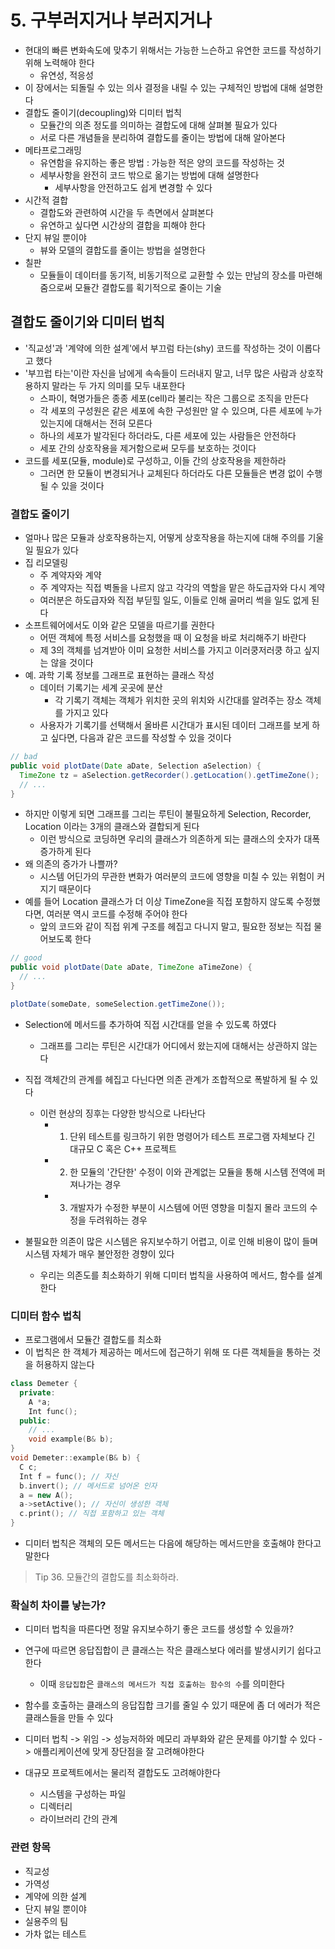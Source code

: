 # 5. 구부러지거나 부러지거나

- 현대의 빠른 변화속도에 맞추기 위해서는 가능한 느슨하고 유연한 코드를 작성하기 위해 노력해야 한다
  - 유연성, 적응성
- 이 장에서는 되돌릴 수 있는 의사 결정을 내릴 수 있는 구체적인 방법에 대해 설명한다
- 결합도 줄이기(decoupling)와 디미터 법칙
  - 모듈간의 의존 정도를 의미하는 결합도에 대해 살펴볼 필요가 있다
  - 서로 다른 개념들을 분리하여 결합도를 줄이는 방법에 대해 알아본다
- 메타프로그래밍
  - 유연함을 유지하는 좋은 방법 : 가능한 적은 양의 코드를 작성하는 것
  - 세부사항을 완전히 코드 밖으로 옮기는 방법에 대해 설명한다
    - 세부사항을 안전하고도 쉽게 변경할 수 있다
- 시간적 결합
  - 결합도와 관련하여 시간을 두 측면에서 살펴본다
  - 유연하고 싶다면 시간상의 결합을 피해야 한다
- 단지 뷰일 뿐이야
  - 뷰와 모델의 결합도를 줄이는 방법을 설명한다
- 칠판
  - 모듈들이 데이터를 동기적, 비동기적으로 교환할 수 있는 만남의 장소를 마련해 줌으로써 모듈간 결합도를 획기적으로 줄이는 기술

## 결합도 줄이기와 디미터 법칙

- '직교성'과 '계약에 의한 설계'에서 부끄럼 타는(shy) 코드를 작성하는 것이 이롭다고 했다
- '부끄럽 타는'이란 자신을 남에게 속속들이 드러내지 말고, 너무 많은 사람과 상호작용하지 말라는 두 가지 의미를 모두 내포한다
  - 스파이, 혁명가들은 종종 세포(cell)라 불리는 작은 그룹으로 조직을 만든다
  - 각 세포의 구성원은 같은 세포에 속한 구성원만 알 수 있으며, 다른 세포에 누가 있는지에 대해서는 전혀 모른다
  - 하나의 세포가 발각된다 하더라도, 다른 세포에 있는 사람들은 안전하다
  - 세포 간의 상호작용을 제거함으로써 모두를 보호하는 것이다
- 코드를 세포(모듈, module)로 구성하고, 이들 간의 상호작용을 제한하라
  - 그러면 한 모듈이 변경되거나 교체된다 하더라도 다른 모듈들은 변경 없이 수행될 수 있을 것이다

### 결합도 줄이기

- 얼마나 많은 모듈과 상호작용하는지, 어떻게 상호작용을 하는지에 대해 주의를 기울일 필요가 있다
- 집 리모델링
  - 주 계약자와 계약
  - 주 계약자는 직접 벽돌을 나르지 않고 각각의 역할을 맡은 하도급자와 다시 계약
  - 여러분은 하도급자와 직접 부딛힐 일도, 이들로 인해 골머리 썩을 일도 없게 된다
- 소프트웨어에서도 이와 같은 모델을 따르기를 권한다
  - 어떤 객체에 특정 서비스를 요청했을 때 이 요청을 바로 처리해주기 바란다
  - 제 3의 객체를 넘겨받아 이미 요청한 서비스를 가지고 이러쿵저러쿵 하고 싶지는 않을 것이다
- 예. 과학 기록 정보를 그래프로 표현하는 클래스 작성
  - 데이터 기록기는 세계 곳곳에 분산
    - 각 기록기 객체는 객체가 위치한 곳의 위치와 시간대를 알려주는 장소 객체를 가지고 있다
  - 사용자가 기록기를 선택해서 올바른 시간대가 표시된 데이터 그래프를 보게 하고 싶다면, 다음과 같은 코드를 작성할 수 있을 것이다

```java
// bad
public void plotDate(Date aDate, Selection aSelection) {
  TimeZone tz = aSelection.getRecorder().getLocation().getTimeZone();
  // ...
}
```

- 하지만 이렇게 되면 그래프를 그리는 루틴이 불필요하게 Selection, Recorder, Location 이라는 3개의 클래스와 결합되게 된다
  - 이런 방식으로 코딩하면 우리의 클래스가 의존하게 되는 클래스의 숫자가 대폭 증가하게 된다
- 왜 의존의 증가가 나쁠까?
  - 시스템 어딘가의 무관한 변화가 여러분의 코드에 영향을 미칠 수 있는 위험이 커지기 때문이다
- 예를 들어 Location 클래스가 더 이상 TimeZone을 직접 포함하지 않도록 수정했다면, 여러분 역시 코드를 수정해 주어야 한다
  - 앞의 코드와 같이 직접 위계 구조를 헤집고 다니지 말고, 필요한 정보는 직접 물어보도록 한다

```java
// good
public void plotDate(Date aDate, TimeZone aTimeZone) {
  // ...
}

plotDate(someDate, someSelection.getTimeZone());
```

- Selection에 메서드를 추가하여 직접 시간대를 얻을 수 있도록 하였다
  - 그래프를 그리는 루틴은 시간대가 어디에서 왔는지에 대해서는 상관하지 않는다
- 직접 객체간의 관계를 헤집고 다닌다면 의존 관계가 조합적으로 폭발하게 될 수 있다

  - 이런 현상의 징후는 다양한 방식으로 나타난다
    - 1. 단위 테스트를 링크하기 위한 명령어가 테스트 프로그램 자체보다 긴 대규모 C 혹은 C++ 프로젝트
    - 2. 한 모듈의 '간단한' 수정이 이와 관계없는 모듈을 통해 시스템 전역에 퍼져나가는 경우
    - 3. 개발자가 수정한 부분이 시스템에 어떤 영향을 미칠지 몰라 코드의 수정을 두려워하는 경우

- 불필요한 의존이 많은 시스템은 유지보수하기 어렵고, 이로 인해 비용이 많이 들며 시스템 자체가 매우 불안정한 경향이 있다
  - 우리는 의존도를 최소화하기 위해 디미터 법칙을 사용하여 메서드, 함수를 설계한다

### 디미터 함수 법칙

- 프로그램에서 모듈간 결합도를 최소화
- 이 법칙은 한 객체가 제공하는 메서드에 접근하기 위해 또 다른 객체들을 통하는 것을 허용하지 않는다

```C++
class Demeter {
  private:
    A *a;
    Int func();
  public:
    // ...
    void example(B& b);
}
void Demeter::example(B& b) {
  C c;
  Int f = func(); // 자신
  b.invert(); // 메서드로 넘어온 인자
  a = new A();
  a->setActive(); // 자신이 생성한 객체
  c.print(); // 직접 포함하고 있는 객체
}
```

- 디미터 법칙은 객체의 모든 메서드는 다음에 해당하는 메서드만을 호출해야 한다고 말한다

> Tip 36. 모듈간의 결합도를 최소화하라.

### 확실히 차이를 낳는가?

- 디미터 법칙을 따른다면 정말 유지보수하기 좋은 코드를 생성할 수 있을까?
- 연구에 따르면 응답집합이 큰 클래스는 작은 클래스보다 에러를 발생시키기 쉽다고 한다

  - 이때 `응답집합`은 `클래스의 메서드가 직접 호출하는 함수의 수`를 의미한다

- 함수를 호출하는 클래스의 응답집합 크기를 줄일 수 있기 때문에 좀 더 에러가 적은 클래스들을 만들 수 있다
- 디미터 법칙 -> 위임 -> 성능저하와 메모리 과부화와 같은 문제를 야기할 수 있다 -> 애플리케이션에 맞게 장단점을 잘 고려해야한다
- 대규모 프로젝트에서는 물리적 결합도도 고려해야한다
  - 시스템을 구성하는 파일
  - 디렉터리
  - 라이브러리 간의 관계

### 관련 항목

- 직교성
- 가역성
- 계약에 의한 설계
- 단지 뷰일 뿐이야
- 실용주의 팀
- 가차 없는 테스트
